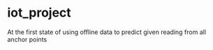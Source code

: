 # iot_project

At the first state of using offline data to predict given reading from all anchor points
